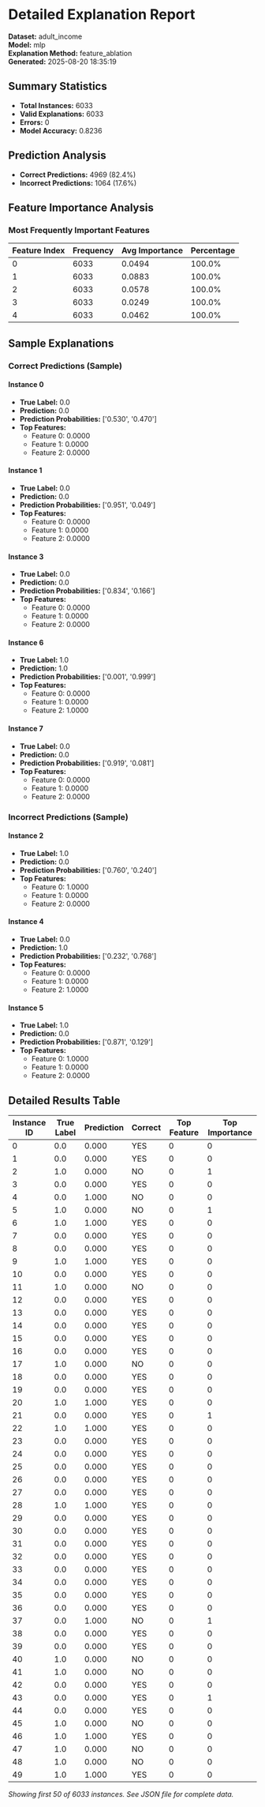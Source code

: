 # Detailed Explanation Report

**Dataset:** adult_income  
**Model:** mlp  
**Explanation Method:** feature_ablation  
**Generated:** 2025-08-20 18:35:19  

## Summary Statistics

- **Total Instances:** 6033
- **Valid Explanations:** 6033
- **Errors:** 0
- **Model Accuracy:** 0.8236

## Prediction Analysis

- **Correct Predictions:** 4969 (82.4%)
- **Incorrect Predictions:** 1064 (17.6%)

## Feature Importance Analysis

### Most Frequently Important Features

| Feature Index | Frequency | Avg Importance | Percentage |
|---------------|-----------|----------------|------------|
| 0 | 6033 | 0.0494 | 100.0% |
| 1 | 6033 | 0.0883 | 100.0% |
| 2 | 6033 | 0.0578 | 100.0% |
| 3 | 6033 | 0.0249 | 100.0% |
| 4 | 6033 | 0.0462 | 100.0% |

## Sample Explanations

### Correct Predictions (Sample)

#### Instance 0

- **True Label:** 0.0
- **Prediction:** 0.0
- **Prediction Probabilities:** ['0.530', '0.470']
- **Top Features:**
  - Feature 0: 0.0000
  - Feature 1: 0.0000
  - Feature 2: 0.0000

#### Instance 1

- **True Label:** 0.0
- **Prediction:** 0.0
- **Prediction Probabilities:** ['0.951', '0.049']
- **Top Features:**
  - Feature 0: 0.0000
  - Feature 1: 0.0000
  - Feature 2: 0.0000

#### Instance 3

- **True Label:** 0.0
- **Prediction:** 0.0
- **Prediction Probabilities:** ['0.834', '0.166']
- **Top Features:**
  - Feature 0: 0.0000
  - Feature 1: 0.0000
  - Feature 2: 0.0000

#### Instance 6

- **True Label:** 1.0
- **Prediction:** 1.0
- **Prediction Probabilities:** ['0.001', '0.999']
- **Top Features:**
  - Feature 0: 0.0000
  - Feature 1: 0.0000
  - Feature 2: 1.0000

#### Instance 7

- **True Label:** 0.0
- **Prediction:** 0.0
- **Prediction Probabilities:** ['0.919', '0.081']
- **Top Features:**
  - Feature 0: 0.0000
  - Feature 1: 0.0000
  - Feature 2: 0.0000

### Incorrect Predictions (Sample)

#### Instance 2

- **True Label:** 1.0
- **Prediction:** 0.0
- **Prediction Probabilities:** ['0.760', '0.240']
- **Top Features:**
  - Feature 0: 1.0000
  - Feature 1: 0.0000
  - Feature 2: 0.0000

#### Instance 4

- **True Label:** 0.0
- **Prediction:** 1.0
- **Prediction Probabilities:** ['0.232', '0.768']
- **Top Features:**
  - Feature 0: 0.0000
  - Feature 1: 0.0000
  - Feature 2: 1.0000

#### Instance 5

- **True Label:** 1.0
- **Prediction:** 0.0
- **Prediction Probabilities:** ['0.871', '0.129']
- **Top Features:**
  - Feature 0: 1.0000
  - Feature 1: 0.0000
  - Feature 2: 0.0000

## Detailed Results Table

| Instance ID | True Label | Prediction | Correct | Top Feature | Top Importance |
|-------------|------------|------------|---------|-------------|----------------|
| 0 | 0.0 | 0.000 | YES | 0 | 0 |
| 1 | 0.0 | 0.000 | YES | 0 | 0 |
| 2 | 1.0 | 0.000 | NO | 0 | 1 |
| 3 | 0.0 | 0.000 | YES | 0 | 0 |
| 4 | 0.0 | 1.000 | NO | 0 | 0 |
| 5 | 1.0 | 0.000 | NO | 0 | 1 |
| 6 | 1.0 | 1.000 | YES | 0 | 0 |
| 7 | 0.0 | 0.000 | YES | 0 | 0 |
| 8 | 0.0 | 0.000 | YES | 0 | 0 |
| 9 | 1.0 | 1.000 | YES | 0 | 0 |
| 10 | 0.0 | 0.000 | YES | 0 | 0 |
| 11 | 1.0 | 0.000 | NO | 0 | 0 |
| 12 | 0.0 | 0.000 | YES | 0 | 0 |
| 13 | 0.0 | 0.000 | YES | 0 | 0 |
| 14 | 0.0 | 0.000 | YES | 0 | 0 |
| 15 | 0.0 | 0.000 | YES | 0 | 0 |
| 16 | 0.0 | 0.000 | YES | 0 | 0 |
| 17 | 1.0 | 0.000 | NO | 0 | 0 |
| 18 | 0.0 | 0.000 | YES | 0 | 0 |
| 19 | 0.0 | 0.000 | YES | 0 | 0 |
| 20 | 1.0 | 1.000 | YES | 0 | 0 |
| 21 | 0.0 | 0.000 | YES | 0 | 1 |
| 22 | 1.0 | 1.000 | YES | 0 | 0 |
| 23 | 0.0 | 0.000 | YES | 0 | 0 |
| 24 | 0.0 | 0.000 | YES | 0 | 0 |
| 25 | 0.0 | 0.000 | YES | 0 | 0 |
| 26 | 0.0 | 0.000 | YES | 0 | 0 |
| 27 | 0.0 | 0.000 | YES | 0 | 0 |
| 28 | 1.0 | 1.000 | YES | 0 | 0 |
| 29 | 0.0 | 0.000 | YES | 0 | 0 |
| 30 | 0.0 | 0.000 | YES | 0 | 0 |
| 31 | 0.0 | 0.000 | YES | 0 | 0 |
| 32 | 0.0 | 0.000 | YES | 0 | 0 |
| 33 | 0.0 | 0.000 | YES | 0 | 0 |
| 34 | 0.0 | 0.000 | YES | 0 | 0 |
| 35 | 0.0 | 0.000 | YES | 0 | 0 |
| 36 | 0.0 | 0.000 | YES | 0 | 0 |
| 37 | 0.0 | 1.000 | NO | 0 | 1 |
| 38 | 0.0 | 0.000 | YES | 0 | 0 |
| 39 | 0.0 | 0.000 | YES | 0 | 0 |
| 40 | 1.0 | 0.000 | NO | 0 | 0 |
| 41 | 1.0 | 0.000 | NO | 0 | 0 |
| 42 | 0.0 | 0.000 | YES | 0 | 0 |
| 43 | 0.0 | 0.000 | YES | 0 | 1 |
| 44 | 0.0 | 0.000 | YES | 0 | 0 |
| 45 | 1.0 | 0.000 | NO | 0 | 0 |
| 46 | 1.0 | 1.000 | YES | 0 | 0 |
| 47 | 1.0 | 0.000 | NO | 0 | 0 |
| 48 | 1.0 | 0.000 | NO | 0 | 0 |
| 49 | 1.0 | 1.000 | YES | 0 | 0 |

*Showing first 50 of 6033 instances. See JSON file for complete data.*
